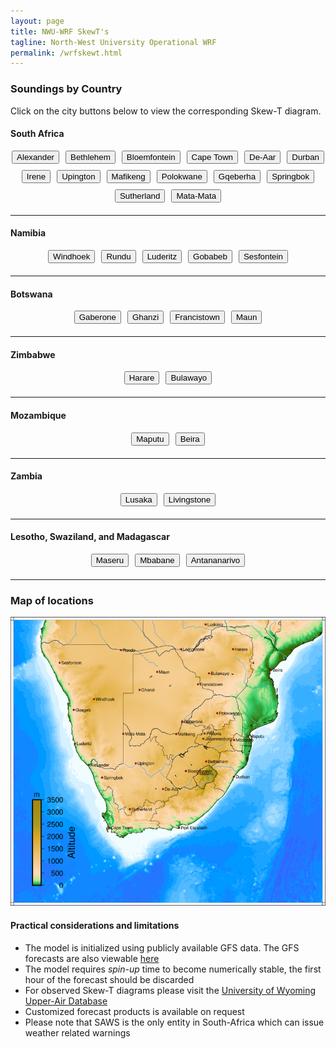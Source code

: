 ```yaml
---
layout: page
title: NWU-WRF SkewT's
tagline: North-West University Operational WRF
permalink: /wrfskewt.html
---
```


### Soundings by Country
Click on the city buttons below to view the corresponding Skew-T diagram.

#### South Africa
<div style="display: flex; flex-wrap: wrap; gap: 10px; justify-content: center; margin-bottom: 20px;">
    <button onclick="window.open('http://143.160.8.22/wrf/wrfskwt_alexander.html', '_blank')">Alexander</button>
    <button onclick="window.open('http://143.160.8.22/wrf/wrfskwt_bethlehem.html', '_blank')">Bethlehem</button>
    <button onclick="window.open('http://143.160.8.22/wrf/wrfskwt_bloemfontein.html', '_blank')">Bloemfontein</button>
    <button onclick="window.open('http://143.160.8.22/wrf/wrfskwt_cpt.html', '_blank')">Cape Town</button>
    <button onclick="window.open('http://143.160.8.22/wrf/wrfskwt_deaar.html', '_blank')">De-Aar</button>
    <button onclick="window.open('http://143.160.8.22/wrf/wrfskwt_durban.html', '_blank')">Durban</button>
    <button onclick="window.open('http://143.160.8.22/wrf/wrfskwt_irene.html', '_blank')">Irene</button>
    <button onclick="window.open('http://143.160.8.22/wrf/wrfskwt_upington.html', '_blank')">Upington</button>
    <button onclick="window.open('http://143.160.8.22/wrf/wrfskwt_mafikeng.html', '_blank')">Mafikeng</button>
    <button onclick="window.open('http://143.160.8.22/wrf/wrfskwt_polokwane.html', '_blank')">Polokwane</button>
    <button onclick="window.open('http://143.160.8.22/wrf/wrfskwt_gqeberha.html', '_blank')">Gqeberha</button>
    <button onclick="window.open('http://143.160.8.22/wrf/wrfskwt_springbok.html', '_blank')">Springbok</button>
    <button onclick="window.open('http://143.160.8.22/wrf/wrfskwt_sutherland.html', '_blank')">Sutherland</button>
    <button onclick="window.open('http://143.160.8.22/wrf/wrfskwt_mata.html', '_blank')">Mata-Mata</button>
</div>

---

#### Namibia
<div style="display: flex; flex-wrap: wrap; gap: 10px; justify-content: center; margin-bottom: 20px;">
    <button onclick="window.open('http://143.160.8.22/wrf/wrfskwt_windhoek.html', '_blank')">Windhoek</button>
    <button onclick="window.open('http://143.160.8.22/wrf/wrfskwt_rundu.html', '_blank')">Rundu</button>
    <button onclick="window.open('http://143.160.8.22/wrf/wrfskwt_luderitz.html', '_blank')">Luderitz</button>
    <button onclick="window.open('http://143.160.8.22/wrf/wrfskwt_gobabeb.html', '_blank')">Gobabeb</button>
    <button onclick="window.open('http://143.160.8.22/wrf/wrfskwt_sesfontein.html', '_blank')">Sesfontein</button>
</div>

---

#### Botswana
<div style="display: flex; flex-wrap: wrap; gap: 10px; justify-content: center; margin-bottom: 20px;">
    <button onclick="window.open('http://143.160.8.22/wrf/wrfskwt_gaberone.html', '_blank')">Gaberone</button>
    <button onclick="window.open('http://143.160.8.22/wrf/wrfskwt_ghanzi.html', '_blank')">Ghanzi</button>
    <button onclick="window.open('http://143.160.8.22/wrf/wrfskwt_francistown.html', '_blank')">Francistown</button>
    <button onclick="window.open('http://143.160.8.22/wrf/wrfskwt_maun.html', '_blank')">Maun</button>
</div>

---

#### Zimbabwe
<div style="display: flex; flex-wrap: wrap; gap: 10px; justify-content: center; margin-bottom: 20px;">
    <button onclick="window.open('http://143.160.8.22/wrf/wrfskwt_harare.html', '_blank')">Harare</button>
    <button onclick="window.open('http://143.160.8.22/wrf/wrfskwt_bulawayo.html', '_blank')">Bulawayo</button>
</div>

---

#### Mozambique
<div style="display: flex; flex-wrap: wrap; gap: 10px; justify-content: center; margin-bottom: 20px;">
    <button onclick="window.open('http://143.160.8.22/wrf/wrfskwt_maputu.html', '_blank')">Maputu</button>
    <button onclick="window.open('http://143.160.8.22/wrf/wrfskwt_beira.html', '_blank')">Beira</button>
</div>

---

#### Zambia
<div style="display: flex; flex-wrap: wrap; gap: 10px; justify-content: center; margin-bottom: 20px;">
    <button onclick="window.open('http://143.160.8.22/wrf/wrfskwt_lusaka.html', '_blank')">Lusaka</button>
    <button onclick="window.open('http://143.160.8.22/wrf/wrfskwt_livingstone.html', '_blank')">Livingstone</button>
</div>

---

#### Lesotho, Swaziland, and Madagascar
<div style="display: flex; flex-wrap: wrap; gap: 10px; justify-content: center; margin-bottom: 20px;">
    <button onclick="window.open('http://143.160.8.22/wrf/wrfskwt_maseru.html', '_blank')">Maseru</button>
    <button onclick="window.open('http://143.160.8.22/wrf/wrfskwt_mbabane.html', '_blank')">Mbabane</button>
    <button onclick="window.open('http://143.160.8.22/wrf/wrfskwt_anatnanarivo.html', '_blank')">Antananarivo</button>
</div>

---

### Map of locations 

<img src="/assets/images/sounding_locations_2.png" alt="" usemap="#map" />
<map name="map">
    <area shape="rect" coords="397, 278, 450, 292" href="http://143.160.8.22/wrf/wrfskwt_mafikeng.html" alt="mafikeng" title="Mafikeng" />
    <area shape="rect" coords="410, 247, 468, 260" href="http://143.160.8.22/wrf/wrfskwt_gaberone.html" alt="gaberone" title="Gaberone" />
    <area shape="rect" coords="496, 225, 556, 241" href="http://143.160.8.22/wrf/wrfskwt_polokwane.html" alt="polokwane" title="Polokwane" />
    <area shape="rect" coords="624, 122, 661, 139" href="http://143.160.8.22/wrf/wrfskwt_beira.html" alt="beira" title="Beira" />
    <area shape="rect" coords="469, 13, 514, 28"   href="http://143.160.8.22/wrf/wrfskwt_lusaka.html" alt="lusaka" title="Lusaka" />
    <area shape="rect" coords="532, 72, 576, 88"   href="http://143.160.8.22/wrf/wrfskwt_harare.html" alt="harare" title="Harare" />
    <area shape="rect" coords="476, 130, 532, 145" href="http://143.160.8.22/wrf/wrfskwt_bulawayo.html" alt="bulawayo" title="Bulawayo" />
    <area shape="rect" coords="577, 280, 621, 296" href="http://143.160.8.22/wrf/wrfskwt_maputu.html" alt="maputu" title="Maputu" />
    <area shape="rect" coords="537, 290, 568, 307" href="http://143.160.8.22/wrf/wrfskwt_mbabane.html" alt="mbabane" title="Mbabane" />
    <area shape="rect" coords="459, 277, 514, 303" href="http://143.160.8.22/wrf/wrfskwt_irene.html" alt="irene" title="Irene" />
    <area shape="rect" coords="466, 342, 532, 358" href="http://143.160.8.22/wrf/wrfskwt_bethlehem.html" alt="bethlehem" title="Bethlehem" />
    <area shape="rect" coords="459, 373, 490, 388" href="http://143.160.8.22/wrf/wrfskwt_maseru.html" alt="maseru" title="Maseru" />
    <area shape="rect" coords="419, 365, 445, 381" href="http://143.160.8.22/wrf/wrfskwt_bloemfontein.html" alt="bloemfontein" title="Bloemfontein" />
    <area shape="rect" coords="297, 347, 352, 361" href="http://143.160.8.22/wrf/wrfskwt_upington.html" alt="upington" title="Upington" />
    <area shape="rect" coords="536, 379, 581, 394" href="http://143.160.8.22/wrf/wrfskwt_durban.html" alt="durban" title="Durban" />
    <area shape="rect" coords="364, 409, 411, 426" href="http://143.160.8.22/wrf/wrfskwt_deaar.html" alt="deaar" title="De-Aar" />
    <area shape="rect" coords="404, 502, 480, 518" href="http://143.160.8.22/wrf/wrfskwt_gqeberha.html" alt="gqeberha" title="Gqeberha" />
    <area shape="rect" coords="235, 502, 298, 518" href="http://143.160.8.22/wrf/wrfskwt_cpt.html" alt="capetown" title="Cape-Town" />
    <area shape="rect" coords="217, 382, 276, 396" href="http://143.160.8.22/wrf/wrfskwt_springbok.html" alt="springbok" title="Springbok" />
    <area shape="rect" coords="184, 351, 245, 367" href="http://143.160.8.22/wrf/wrfskwt_alexander.html" alt="alexander" title="Alexander" />
    <area shape="rect" coords="306, 170, 352, 186" href="http://143.160.8.22/wrf/wrfskwt_ghanzi.html" alt="ghanzi" title="Ghanzi" />
    <area shape="rect" coords="151, 298, 200, 315" href="http://143.160.8.22/wrf/wrfskwt_luderitz.html" alt="luderitz" title="Luderitz" />
    <area shape="rect" coords="148, 218, 199, 235" href="http://143.160.8.22/wrf/wrfskwt_gobabeb.html" alt="gobabeb" title="Gobabeb" />
    <area shape="rect" coords="195, 192, 257, 207" href="http://143.160.8.22/wrf/wrfskwt_windhoek.html" alt="windhoek" title="Windhoek" />
    <area shape="rect" coords="258, 72, 309, 89"   href="http://143.160.8.22/wrf/wrfskwt_rundu.html" alt="rundu" title="Rundu" />
    <area shape="rect" coords="281, 454, 348, 475" href="http://143.160.8.22/wrf/wrfskwt_sutherland.html" alt="sutherland" title="Sutherland" />
    <area shape="rect" coords="264, 271, 331, 296" href="http://143.160.8.22/wrf/wrfskwt_mata.html" alt="matamata" title="Mata-Mata" />
    <area shape="rect" coords="444, 153, 517, 174" href="http://143.160.8.22/wrf/wrfskwt_francistown.html" alt="francistown" title="Francistown" />
    <area shape="rect" coords="347, 123, 390, 145" href="http://143.160.8.22/wrf/wrfskwt_maun.html" alt="maun" title="Maun" />
    <area shape="rect" coords="402, 68, 476, 90"   href="http://143.160.8.22/wrf/wrfskwt_livingstone.html" alt="livingstone" title="Livingstone" />
    <area shape="rect" coords="112, 100, 178, 121" href="http://143.160.8.22/wrf/wrfskwt_sesfontein.html" alt="sesfontein" title="Sesfontein" />
</map>



#### Practical considerations and limitations
+ The model is initialized using publicly available GFS data. The GFS forecasts are also viewable [here](http://www.lekwenaradar.co.za/forecast.html)
+ The model requires *spin-up* time to become numerically stable, the first hour of the forecast should be discarded
+ For observed Skew-T diagrams please visit the [University of Wyoming Upper-Air Database](http://weather.uwyo.edu/upperair/sounding.html)
+ Customized forecast products is available on request
+ Please note that SAWS is the only entity in South-Africa which can issue weather related warnings
